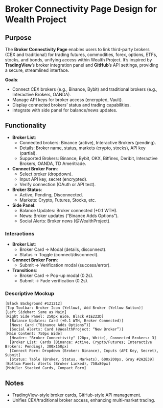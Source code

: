 # Broker Connectivity Page Design for Wealth Project

## Purpose
The **Broker Connectivity Page** enables users to link third-party brokers (CEX and traditional) for trading futures, commodities, forex, options, ETFs, stocks, and bonds, unifying access within Wealth Project. It’s inspired by **TradingView**’s broker integration panel and **GitHub**’s API settings, providing a secure, streamlined interface.

**Goals**:
- Connect CEX brokers (e.g., Binance, Bybit) and traditional brokers (e.g., Interactive Brokers, OANDA).
- Manage API keys for broker access (encrypted, Vault).
- Display connected brokers’ status and trading capabilities.
- Integrate with side panel for balance/news updates.

## Functionality
- **Broker List**:
  - Connected brokers: Binance (active), Interactive Brokers (pending).
  - Details: Broker name, status, markets (crypto, stocks), API key (partial).
  - Supported Brokers: Binance, Bybit, OKX, Bitfinex, Deribit, Interactive Brokers, OANDA, TD Ameritrade.
- **Connect Broker Form**:
  - Select broker (dropdown).
  - Input API key, secret (encrypted).
  - Verify connection (OAuth or API test).
- **Broker Status**:
  - Active, Pending, Disconnected.
  - Markets: Crypto, Futures, Stocks, etc.
- **Side Panel**:
  - Balance Updates: Broker connected (+0.1 WTH).
  - News: Broker updates (“Binance Adds Options”).
  - Social Alerts: Broker news (@WealthProject).

### Interactions
- **Broker List**:
  - Broker Card → Modal (details, disconnect).
  - Status → Toggle (connect/disconnect).
- **Connect Broker Form**:
  - Submit → Verification modal (success/error).
- **Transitions**:
  - Broker Card → Pop-up modal (0.2s).
  - Submit → Fade verification (0.2s).

### Descriptive Mockup
```
[Black Background #121212]
[Top Toolbar: Broker Icon (Yellow), Add Broker (Yellow Button)]
[Left Sidebar: Same as Main]
[Right Side Panel: 250px Wide, Black #1E222D]
  [Balance Updates: Card (+0.1 WTH, Broker Connected)]
  [News: Card (“Binance Adds Options”)]
  [Social Alerts: Card (@WealthProject: “New Broker”)]
[Main Content: 750px Wide]
  [Header: "Broker Connectivity" (20px, White), Connected Brokers: 3]
  [Broker List: Cards (Binance: Active, Crypto/Futures; Interactive Brokers: Pending), 300x150px]
  [Connect Form: Dropdown (Broker: Binance), Inputs (API Key, Secret), Submit]
  [Status: Table (Broker, Status, Markets), 600x200px, Gray #2A2E39]
[Bottom Panel: Alerts (Broker Linked), 750x80px]
[Mobile: Stacked Cards, Compact Form]
```

## Notes
- TradingView-style broker cards, GitHub-style API management.
- Unifies CEX/traditional broker access, enhancing multi-market trading.